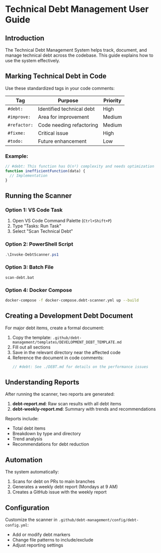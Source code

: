 # Technical Debt Management User Guide

## Introduction

The Technical Debt Management System helps track, document, and manage technical debt across the codebase. This guide explains how to use the system effectively.

## Marking Technical Debt in Code

Use these standardized tags in your code comments:

| Tag | Purpose | Priority |
|-----|---------|----------|
| `#debt:` | Identified technical debt | High |
| `#improve:` | Area for improvement | Medium |
| `#refactor:` | Code needing refactoring | Medium |
| `#fixme:` | Critical issue | High |
| `#todo:` | Future enhancement | Low |

### Example:

```javascript
// #debt: This function has O(n²) complexity and needs optimization
function inefficientFunction(data) {
  // Implementation
}
```

## Running the Scanner

### Option 1: VS Code Task
1. Open VS Code Command Palette (`Ctrl+Shift+P`)
2. Type "Tasks: Run Task"
3. Select "Scan Technical Debt"

### Option 2: PowerShell Script
```powershell
.\Invoke-DebtScanner.ps1
```

### Option 3: Batch File
```
scan-debt.bat
```

### Option 4: Docker Compose
```bash
docker-compose -f docker-compose.debt-scanner.yml up --build
```

## Creating a Development Debt Document

For major debt items, create a formal document:

1. Copy the template: `.github/debt-management/templates/DEVELOPMENT_DEBT_TEMPLATE.md`
2. Fill out all sections
3. Save in the relevant directory near the affected code
4. Reference the document in code comments:
   ```javascript
   // #debt: See ./DEBT.md for details on the performance issues
   ```

## Understanding Reports

After running the scanner, two reports are generated:

1. **debt-report.md**: Raw scan results with all debt items
2. **debt-weekly-report.md**: Summary with trends and recommendations

Reports include:
- Total debt items
- Breakdown by type and directory
- Trend analysis
- Recommendations for debt reduction

## Automation

The system automatically:
1. Scans for debt on PRs to main branches
2. Generates a weekly debt report (Mondays at 9 AM)
3. Creates a GitHub issue with the weekly report

## Configuration

Customize the scanner in `.github/debt-management/config/debt-config.yml`:
- Add or modify debt markers
- Change file patterns to include/exclude
- Adjust reporting settings
